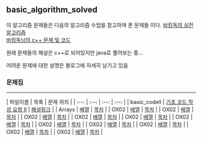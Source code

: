 ## basic_algorithm_solved

이 알고리즘 문제들은 다음의 알고리즘 수업을 참고하며 푼 문제들 이다.
[바킹독의 실전 알고리즘](https://blog.encrypted.gg/category/%EA%B0%95%EC%A2%8C/%EC%8B%A4%EC%A0%84%20%EC%95%8C%EA%B3%A0%EB%A6%AC%EC%A6%98)  
[바킹독님의 c++ 문제 및 코드](https://github.com/encrypted-def/basic-algo-lecture)   

원래 문제들의 해설은 c++로 되어있지만 java로 풀어보는 중...  

어려운 문제에 대한 설명은 블로그에 자세히 남기고 있음

### 문제집
-----------
| 파일이름 | 목록 | 문제 위치 |
| :--: | :--: | :--: | :--: |
| basic_codeII | [기초 코드 작성 요령 II]() | [해설링크](https://github.com/sora0319/basic_algorithm_solved/tree/main/basic_codeII) |
| Arrays | [배열]() | [목차]() |
| OX02 | [배열]() | [목차]() |
| OX02 | [배열]() | [목차]() |
| OX02 | [배열]() | [목차]() |
| OX02 | [배열]() | [목차]() |
| OX02 | [배열]() | [목차]() |
| OX02 | [배열]() | [목차]() |
| OX02 | [배열]() | [목차]() |
| OX02 | [배열]() | [목차]() |
| OX02 | [배열]() | [목차]() |
| OX02 | [배열]() | [목차]() |
| OX02 | [배열]() | [목차]() |